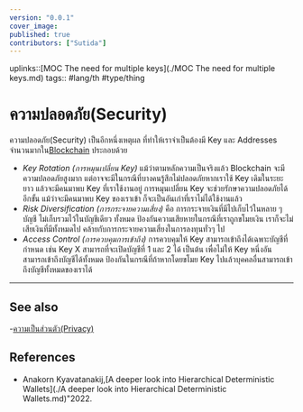 ```yaml
---
version: "0.0.1"
cover_image:
published: true
contributors: ["Sutida"]
---
```

uplinks::[MOC The need for multiple  keys](./MOC The need for multiple  keys.md)
tags:: #lang/th #type/thing

# ความปลอดภัย(Security)
ความปลอดภัย(Security) เป็นอีกหนึ่งเหตุผล ที่ทำให้เราจำเป็นต้องมี Key และ Addresses จำนวนมากใน[Blockchain](./Blockchain.md) ประกอบด้วย 
- *Key Rotation (การหมุนเปลี่ยน Key)*
   แม้ว่าตามหลักความเป็นจริงแล้ว Blockchain จะมีความปลอดภัยสูงมาก แต่อาจจะมีในกรณีที่บางคนรู้สึกไม่ปลอดภัยหากเราใช้ Key เดิมในระยะยาว แล้วจะมีคนมาพบ Key ที่เราใช้งานอยู่ การหมุนเปลี่ยน Key จะช่วยรักษาความปลอดภัยได้อีกขั้น แม้ว่าจะมีคนมาพบ Key ของเราเข้า ก็จะเป็นอันเก่าที่เราไม่ได้ใช้งานแล้ว
- *Risk Diversification (การกระจายความเสี่ยง)*
   คือ การกระจายเงินที่มีไปเก็บไว้ในหลาย ๆ บัญชี ไม่เก็บรวมไว้ในบัญชีเดียว ทั้งหมด ป้องกันความเสียหายในกรณีที่เราถูกขโมยเงิน เราก็จะไม่เสียเงินที่มีทั้งหมดไป คล้ายกับการกระจายความเสี่ยงในการลงทุนทั่วๆ ไป
- *Access Control (การควบคุมการเข้าถึง)*
  การควบคุมให้ Key สามารถเข้าถึงได้เฉพาะบัญชีที่กำหนด เช่น Key X สามารถที่จะเปิดบัญชีที่ 1 และ 2 ได้ เป็นต้น  เพื่อไม่ให้  Key หนึ่งอันสามารถเข้าถึงบัญชีได้ทั้งหมด ป้องกันในกรณีที่ถ้าหากโดยขโมย Key ไปแล้วบุคคลอื่นสามารถเข้าถึงบัญชีทั้งหมดของเราได้
   
---
## See also
-[ความเป็นส่วนตัว(Privacy)](./ความเป็นส่วนตัว(Privacy).md)
## References
- Anakorn Kyavatanakij,[A deeper look into Hierarchical Deterministic Wallets](./A deeper look into Hierarchical Deterministic Wallets.md)"2022.